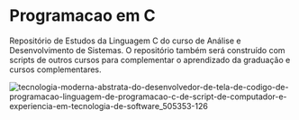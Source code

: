 # Programacao em C
Repositório de Estudos da Linguagem C do curso de Análise e Desenvolvimento de Sistemas.
O repositório também será construído com scripts de outros cursos
para complementar o aprendizado da graduação e cursos complementares.

![tecnologia-moderna-abstrata-do-desenvolvedor-de-tela-de-codigo-de-programacao-linguagem-de-programacao-c-de-script-de-computador-e-experiencia-em-tecnologia-de-software_505353-126](https://user-images.githubusercontent.com/83449614/175837922-e8bf12b9-483d-469d-8fb0-7cf980040dfb.jpg)
